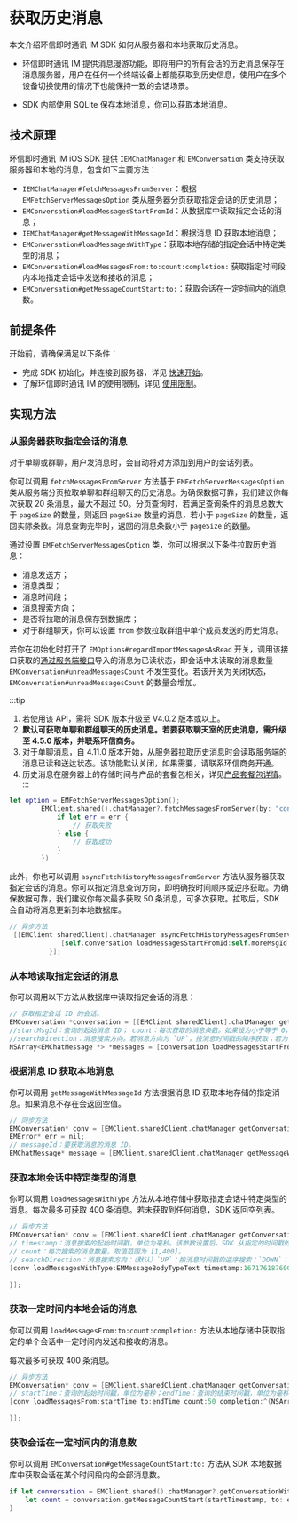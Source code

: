 # 获取历史消息

<Toc />

本文介绍环信即时通讯 IM SDK 如何从服务器和本地获取历史消息。

- 环信即时通讯 IM 提供消息漫游功能，即将用户的所有会话的历史消息保存在消息服务器，用户在任何一个终端设备上都能获取到历史信息，使用户在多个设备切换使用的情况下也能保持一致的会话场景。

- SDK 内部使用 SQLite 保存本地消息，你可以获取本地消息。

## 技术原理

环信即时通讯 IM iOS SDK 提供 `IEMChatManager` 和 `EMConversation` 类支持获取服务器和本地的消息，包含如下主要方法：

- `IEMChatManager#fetchMessagesFromServer`：根据 `EMFetchServerMessagesOption` 类从服务器分页获取指定会话的历史消息；
- `EMConversation#loadMessagesStartFromId`：从数据库中读取指定会话的消息；
- `IEMChatManager#getMessageWithMessageId`：根据消息 ID 获取本地消息；
- `EMConversation#loadMessagesWithType`：获取本地存储的指定会话中特定类型的消息；
- `EMConversation#loadMessagesFrom:to:count:completion:` 获取指定时间段内本地指定会话中发送和接收的消息；
- `EMConversation#getMessageCountStart:to:`：获取会话在一定时间内的消息数。

## 前提条件

开始前，请确保满足以下条件：

- 完成 SDK 初始化，并连接到服务器，详见 [快速开始](quickstart.html)。
- 了解环信即时通讯 IM 的使用限制，详见 [使用限制](/product/limitation.html)。

## 实现方法

### 从服务器获取指定会话的消息

对于单聊或群聊，用户发消息时，会自动将对方添加到用户的会话列表。

你可以调用 `fetchMessagesFromServer` 方法基于 `EMFetchServerMessagesOption` 类从服务端分页拉取单聊和群组聊天的历史消息。为确保数据可靠，我们建议你每次获取 20 条消息，最大不超过 50。分页查询时，若满足查询条件的消息总数大于 `pageSize` 的数量，则返回 `pageSize` 数量的消息，若小于 `pageSize` 的数量，返回实际条数。消息查询完毕时，返回的消息条数小于 `pageSize` 的数量。

通过设置 `EMFetchServerMessagesOption` 类，你可以根据以下条件拉取历史消息：

- 消息发送方；
- 消息类型；
- 消息时间段；
- 消息搜索方向；
- 是否将拉取的消息保存到数据库；
- 对于群组聊天，你可以设置 `from` 参数拉取群组中单个成员发送的历史消息。

若你在初始化时打开了 `EMOptions#regardImportMessagesAsRead` 开关，调用该接口获取的[通过服务端接口](/document/server-side/message_import.html)导入的消息为已读状态，即会话中未读取的消息数量 `EMConversation#unreadMessagesCount` 不发生变化。若该开关为关闭状态，`EMConversation#unreadMessagesCount` 的数量会增加。

:::tip
1. 若使用该 API，需将 SDK 版本升级至 V4.0.2 版本或以上。
2. **默认可获取单聊和群组聊天的历史消息。若要获取聊天室的历史消息，需升级至 4.5.0 版本，并联系环信商务。**
3. 对于单聊消息，自 4.11.0 版本开始，从服务器拉取历史消息时会读取服务端的消息已读和送达状态。该功能默认关闭，如果需要，请联系环信商务开通。
4. 历史消息在服务器上的存储时间与产品的套餐包相关，详见[产品套餐包详情](/product/pricing.html#套餐包功能详情)。
:::

```swift
let option = EMFetchServerMessagesOption();
        EMClient.shared().chatManager?.fetchMessagesFromServer(by: "conversationId", conversationType: .chat, cursor: "", pageSize: 50, option: option, completion: { result, err in
            if let err = err {
                // 获取失败
            } else {
                // 获取成功
            }
        })
```

此外，你也可以调用 `asyncFetchHistoryMessagesFromServer` 方法从服务器获取指定会话的消息。你可以指定消息查询方向，即明确按时间顺序或逆序获取。为确保数据可靠，我们建议你每次最多获取 50 条消息，可多次获取。拉取后，SDK 会自动将消息更新到本地数据库。

```objectivec
// 异步方法
 [[EMClient sharedClient].chatManager asyncFetchHistoryMessagesFromServer:conversation.conversationId conversationType:conversation.type startMessageId:self.moreMsgId pageSize:10 completion:^(EMCursorResult *aResult, EMError *aError) {
             [self.conversation loadMessagesStartFromId:self.moreMsgId count:10 searchDirection:EMMessageSearchDirectionUp completion:block];
          }];
```

### 从本地读取指定会话的消息

你可以调用以下方法从数据库中读取指定会话的消息：

```objectivec
// 获取指定会话 ID 的会话。
EMConversation *conversation = [[EMClient sharedClient].chatManager getConversation:conversationId type:type createIfNotExist:YES];
//startMsgId：查询的起始消息 ID； count：每次获取的消息条数。如果设为小于等于 0，SDK 获取 1 条消息。
//searchDirection：消息搜索方向。若消息方向为 `UP`，按消息时间戳的降序获取；若为 `DOWN`，按消息时间戳的升序获取。
NSArray<EMChatMessage *> *messages = [conversation loadMessagesStartFromId:startMsgId count:count searchDirection:MessageSearchDirectionUp];
```

### 根据消息 ID 获取本地消息

你可以调用 `getMessageWithMessageId` 方法根据消息 ID 获取本地存储的指定消息。如果消息不存在会返回空值。

```objectivec
// 同步方法
EMConversation* conv = [EMClient.sharedClient.chatManager getConversationWithConvId:@"conversationId"];
EMError* err = nil;
// messageId：要获取消息的消息 ID。
EMChatMessage* message = [EMClient.sharedClient.chatManager getMessageWithMessageId:@"messageId"];
```

### 获取本地会话中特定类型的消息

你可以调用 `loadMessagesWithType` 方法从本地存储中获取指定会话中特定类型的消息。每次最多可获取 400 条消息。若未获取到任何消息，SDK 返回空列表。

```objectivec
// 异步方法
EMConversation* conv = [EMClient.sharedClient.chatManager getConversationWithConvId:@"conversationId"];
// timestamp：消息搜索的起始时间戳，单位为毫秒。该参数设置后，SDK 从指定的时间戳的消息开始，按照搜索方向对消息进行搜索。若设置为负数，SDK 从当前时间开始，按消息时间戳的逆序搜索。
// count：每次搜索的消息数量。取值范围为 [1,400]。
// searchDirection：消息搜索方向：（默认）`UP`：按消息时间戳的逆序搜索；`DOWN`：按消息时间戳的正序搜索。
[conv loadMessagesWithType:EMMessageBodyTypeText timestamp:1671761876000 count:50 fromUser:@"" searchDirection:EMMessageSearchDirectionUp completion:^(NSArray<EMChatMessage *> * _Nullable aMessages, EMError * _Nullable aError) {
        
}];
```

### 获取一定时间内本地会话的消息

你可以调用 `loadMessagesFrom:to:count:completion:` 方法从本地存储中获取指定的单个会话中一定时间内发送和接收的消息。

每次最多可获取 400 条消息。

```objectivec
// 异步方法
EMConversation* conv = [EMClient.sharedClient.chatManager getConversationWithConvId:@"conversationId"];
// startTime：查询的起始时间戳，单位为毫秒；endTime：查询的结束时间戳，单位为毫秒；count：每次获取的消息数量。取值范围为 [1,400]。
[conv loadMessagesFrom:startTime to:endTime count:50 completion:^(NSArray<EMChatMessage *> * _Nullable aMessages, EMError * _Nullable aError) {
            
}];
```

### 获取会话在一定时间内的消息数

你可以调用 `EMConversation#getMessageCountStart:to:` 方法从 SDK 本地数据库中获取会话在某个时间段内的全部消息数。

```swift
if let conversation = EMClient.shared().chatManager?.getConversationWithConvId("conversationId") {
    let count = conversation.getMessageCountStart(startTimestamp, to: endTimestamp)
}
```
